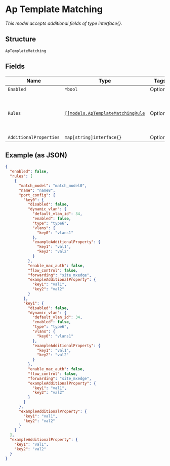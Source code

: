 
# Ap Template Matching

*This model accepts additional fields of type interface{}.*

## Structure

`ApTemplateMatching`

## Fields

| Name | Type | Tags | Description |
|  --- | --- | --- | --- |
| `Enabled` | `*bool` | Optional | - |
| `Rules` | [`[]models.ApTemplateMatchingRule`](../../doc/models/ap-template-matching-rule.md) | Optional | **Constraints**: *Minimum Items*: `1`, *Unique Items Required* |
| `AdditionalProperties` | `map[string]interface{}` | Optional | - |

## Example (as JSON)

```json
{
  "enabled": false,
  "rules": [
    {
      "match_model": "match_model0",
      "name": "name8",
      "port_config": {
        "key0": {
          "disabled": false,
          "dynamic_vlan": {
            "default_vlan_id": 34,
            "enabled": false,
            "type": "type6",
            "vlans": {
              "key0": "vlans1"
            },
            "exampleAdditionalProperty": {
              "key1": "val1",
              "key2": "val2"
            }
          },
          "enable_mac_auth": false,
          "flow_control": false,
          "forwarding": "site_mxedge",
          "exampleAdditionalProperty": {
            "key1": "val1",
            "key2": "val2"
          }
        },
        "key1": {
          "disabled": false,
          "dynamic_vlan": {
            "default_vlan_id": 34,
            "enabled": false,
            "type": "type6",
            "vlans": {
              "key0": "vlans1"
            },
            "exampleAdditionalProperty": {
              "key1": "val1",
              "key2": "val2"
            }
          },
          "enable_mac_auth": false,
          "flow_control": false,
          "forwarding": "site_mxedge",
          "exampleAdditionalProperty": {
            "key1": "val1",
            "key2": "val2"
          }
        }
      },
      "exampleAdditionalProperty": {
        "key1": "val1",
        "key2": "val2"
      }
    }
  ],
  "exampleAdditionalProperty": {
    "key1": "val1",
    "key2": "val2"
  }
}
```

